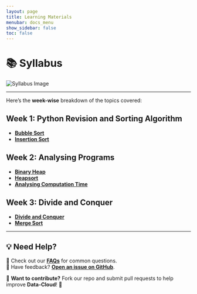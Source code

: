 ```yaml
---
layout: page
title: Learning Materials
menubar: docs_menu
show_sidebar: false
toc: false
---
```

# 📚 Syllabus

![Syllabus Image](assets/images/Syllabus.png)

---

Here’s the **week-wise** breakdown of the topics covered:

## Week 1: Python Revision and Sorting Algorithm  
- **[Bubble Sort](/docs/week-1/bubble-sort)**  
- **[Insertion Sort](/docs/week-1/insertion-sort/)**  

## Week 2: Analysing Programs  
- **[Binary Heap](/docs/week-2/binary-heap/)**  
- **[Heapsort](/docs/week-2/heapsort/)**  
- **[Analysing Computation Time](/docs/week-2/analysing-computation-time/)**  

## Week 3: Divide and Conquer  
- **[Divide and Conquer](/docs/week-3/divide-and-conquer/)**  
- **[Merge Sort](/docs/week-3/merge-sort/)**  

---

## 💡 Need Help?
📌 Check out our **[FAQs](/docs/faqs/)** for common questions.  
💬 Have feedback? **[Open an issue on GitHub](https://github.com/Data-cloud02/data-cloud/issues)**.  

🔗 **Want to contribute?** Fork our repo and submit pull requests to help improve **Data-Cloud**! 🚀


 
